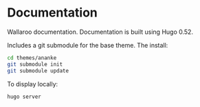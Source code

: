 # Documentation

Wallaroo documentation. Documentation is built using Hugo 0.52.

Includes a git submodule for the base theme. The install:

```bash
cd themes/ananke
git submodule init
git submodule update
```

To display locally:

```bash
hugo server
```

